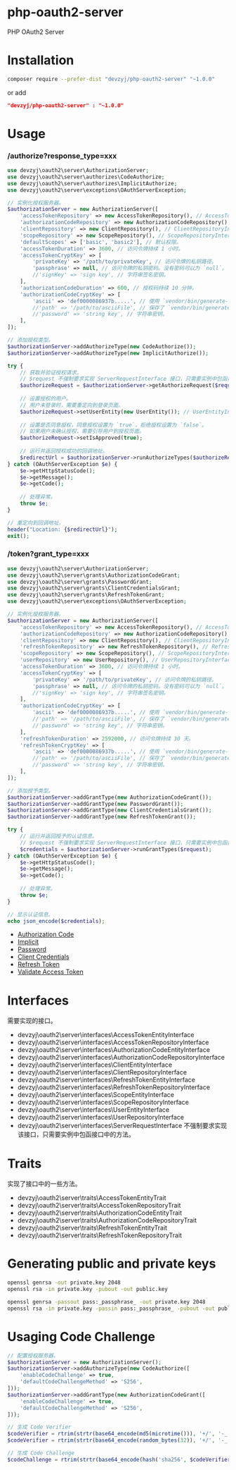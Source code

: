 # php-oauth2-server
PHP OAuth2 Server


# Installation

```bash
composer require --prefer-dist "devzyj/php-oauth2-server" "~1.0.0"
```

or add

```json
"devzyj/php-oauth2-server" : "~1.0.0"
```


# Usage

### /authorize?response_type=xxx

```php
use devzyj\oauth2\server\AuthorizationServer;
use devzyj\oauth2\server\authorizes\CodeAuthorize;
use devzyj\oauth2\server\authorizes\ImplicitAuthorize;
use devzyj\oauth2\server\exceptions\OAuthServerException;

// 实例化授权服务器。
$authorizationServer = new AuthorizationServer([
    'accessTokenRepository' => new AccessTokenRepository(), // AccessTokenRepositoryInterface 实例。
    'authorizationCodeRepository' => new AuthorizationCodeRepository(), // AuthorizationCodeRepositoryInterface 实例。
    'clientRepository' => new ClientRepository(), // ClientRepositoryInterface 实例。
    'scopeRepository' => new ScopeRepository(), // ScopeRepositoryInterface 实例。
    'defaultScopes' => ['basic', 'basic2'], // 默认权限。
    'accessTokenDuration' => 3600, // 访问令牌持续 1 小时。
    'accessTokenCryptKey' => [
        'privateKey' => '/path/to/privateKey', // 访问令牌的私钥路径。
        'passphrase' => null, // 访问令牌的私钥密码。没有密码可以为 `null`。
        //'signKey' => 'sign key', // 字符串签名密钥。
    ],
    'authorizationCodeDuration' => 600, // 授权码持续 10 分钟。
    'authorizationCodeCryptKey' => [
        'ascii' => 'def0000086937b.....', // 使用 `vendor/bin/generate-defuse-key` 生成的字符串。
        //'path' => '/path/to/asciiFile', // 保存了 `vendor/bin/generate-defuse-key` 生成的字符串的文件路径。
        //'password' => 'string key', // 字符串密钥。
    ],
]);

// 添加授权类型。
$authorizationServer->addAuthorizeType(new CodeAuthorize());
$authorizationServer->addAuthorizeType(new ImplicitAuthorize());

try {
    // 获取并验证授权请求。
    // $request 不强制要求实现 ServerRequestInterface 接口，只需要实例中包函接口中的方法。
    $authorizeRequest = $authorizationServer->getAuthorizeRequest($request);
    
    // 设置授权的用户。
    // 用户未登录时，需要重定向到登录页面。
    $authorizeRequest->setUserEntity(new UserEntity()); // UserEntityInterface 实例。
    
    // 设置是否同意授权，同意授权设置为 `true`，拒绝授权设置为 `false`。
    // 如果用户未确认授权，需要引导用户到授权页面。
    $authorizeRequest->setIsApproved(true);
    
    // 运行并返回授权成功的回调地址。
    $redirectUrl = $authorizationServer->runAuthorizeTypes($authorizeRequest);
} catch (OAuthServerException $e) {
    $e->getHttpStatusCode();
    $e->getMessage();
    $e->getCode();
    
    // 处理异常。
    throw $e;
}

// 重定向到回调地址。
header("Location: {$redirectUrl}");
exit();
```

### /token?grant_type=xxx

```php
use devzyj\oauth2\server\AuthorizationServer;
use devzyj\oauth2\server\grants\AuthorizationCodeGrant;
use devzyj\oauth2\server\grants\PasswordGrant;
use devzyj\oauth2\server\grants\ClientCredentialsGrant;
use devzyj\oauth2\server\grants\RefreshTokenGrant;
use devzyj\oauth2\server\exceptions\OAuthServerException;

// 实例化授权服务器。
$authorizationServer = new AuthorizationServer([
    'accessTokenRepository' => new AccessTokenRepository(), // AccessTokenRepositoryInterface 实例。
    'authorizationCodeRepository' => new AuthorizationCodeRepository(), // AuthorizationCodeRepositoryInterface 实例。
    'clientRepository' => new ClientRepository(), // ClientRepositoryInterface 实例。
    'refreshTokenRepository' => new RefreshTokenRepository(), // RefreshTokenRepositoryInterface 实例。
    'scopeRepository' => new ScopeRepository(), // ScopeRepositoryInterface 实例。
    'userRepository' => new UserRepository(), // UserRepositoryInterface 实例。
    'accessTokenDuration' => 3600, // 访问令牌持续 1 小时。
    'accessTokenCryptKey' => [
        'privateKey' => '/path/to/privateKey', // 访问令牌的私钥路径。
        'passphrase' => null, // 访问令牌的私钥密码。没有密码可以为 `null`。
        //'signKey' => 'sign key', // 字符串签名密钥。
    ],
    'authorizationCodeCryptKey' => [
        'ascii' => 'def0000086937b.....', // 使用 `vendor/bin/generate-defuse-key` 生成的字符串。
        //'path' => '/path/to/asciiFile', // 保存了 `vendor/bin/generate-defuse-key` 生成的字符串的文件路径。
        //'password' => 'string key', // 字符串密钥。
    ],
    'refreshTokenDuration' => 2592000, // 访问令牌持续 30 天。
    'refreshTokenCryptKey' => [
        'ascii' => 'def0000086937b.....', // 使用 `vendor/bin/generate-defuse-key` 生成的字符串。
        //'path' => '/path/to/asciiFile', // 保存了 `vendor/bin/generate-defuse-key` 生成的字符串的文件路径。
        //'password' => 'string key', // 字符串密钥。
    ],
]);

// 添加授予类型。
$authorizationServer->addGrantType(new AuthorizationCodeGrant());
$authorizationServer->addGrantType(new PasswordGrant());
$authorizationServer->addGrantType(new ClientCredentialsGrant());
$authorizationServer->addGrantType(new RefreshTokenGrant());

try {
    // 运行并返回授予的认证信息。
    // $request 不强制要求实现 ServerRequestInterface 接口，只需要实例中包函接口中的方法。
    $credentials = $authorizationServer->runGrantTypes($request);
} catch (OAuthServerException $e) {
    $e->getHttpStatusCode();
    $e->getMessage();
    $e->getCode();
    
    // 处理异常。
    throw $e;
}

// 显示认证信息。
echo json_encode($credentials);
```

- [Authorization Code](docs/authorization_code.md)
- [Implicit](docs/implicit.md)
- [Password](docs/password.md)
- [Client Credentials](docs/client_credentials.md)
- [Refresh Token](docs/refresh_token.md)
- [Validate Access Token](docs/validate_access_token.md)

# Interfaces

需要实现的接口。

- devzyj\oauth2\server\interfaces\AccessTokenEntityInterface
- devzyj\oauth2\server\interfaces\AccessTokenRepositoryInterface
- devzyj\oauth2\server\interfaces\AuthorizationCodeEntityInterface
- devzyj\oauth2\server\interfaces\AuthorizationCodeRepositoryInterface
- devzyj\oauth2\server\interfaces\ClientEntityInterface
- devzyj\oauth2\server\interfaces\ClientRepositoryInterface
- devzyj\oauth2\server\interfaces\RefreshTokenEntityInterface
- devzyj\oauth2\server\interfaces\RefreshTokenRepositoryInterface
- devzyj\oauth2\server\interfaces\ScopeEntityInterface
- devzyj\oauth2\server\interfaces\ScopeRepositoryInterface
- devzyj\oauth2\server\interfaces\UserEntityInterface
- devzyj\oauth2\server\interfaces\UserRepositoryInterface
- devzyj\oauth2\server\interfaces\ServerRequestInterface 不强制要求实现该接口，只需要实例中包函接口中的方法。

# Traits

实现了接口中的一些方法。

- devzyj\oauth2\server\traits\AccessTokenEntityTrait
- devzyj\oauth2\server\traits\AccessTokenRepositoryTrait
- devzyj\oauth2\server\traits\AuthorizationCodeEntityTrait
- devzyj\oauth2\server\traits\AuthorizationCodeRepositoryTrait
- devzyj\oauth2\server\traits\RefreshTokenEntityTrait
- devzyj\oauth2\server\traits\RefreshTokenRepositoryTrait

# Generating public and private keys

```bash
openssl genrsa -out private.key 2048
openssl rsa -in private.key -pubout -out public.key
```

```bash
openssl genrsa -passout pass:_passphrase_ -out private.key 2048
openssl rsa -in private.key -passin pass:_passphrase_ -pubout -out public.key
```

# Usaging Code Challenge

```php
// 配置授权服务器。
$authorizationServer = new AuthorizationServer();
$authorizationServer->addAuthorizeType(new CodeAuthorize([
    'enableCodeChallenge' => true,
    'defaultCodeChallengeMethod' => 'S256',
]));
$authorizationServer->addGrantType(new AuthorizationCodeGrant([
    'enableCodeChallenge' => true,
    'defaultCodeChallengeMethod' => 'S256',
]));

// 生成 Code Verifier
$codeVerifier = rtrim(strtr(base64_encode(md5(microtime())), '+/', '-_'), '='); // PHP < 7
$codeVerifier = rtrim(strtr(base64_encode(random_bytes(32)), '+/', '-_'), '='); // PHP >= 7

// 生成 Code Challenge
$codeChallenge = rtrim(strtr(base64_encode(hash('sha256', $codeVerifier, true)), '+/', '-_'), '=');
```